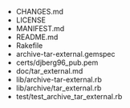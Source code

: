 * CHANGES.md
* LICENSE
* MANIFEST.md
* README.md
* Rakefile
* archive-tar-external.gemspec
* certs/djberg96_pub.pem
* doc/tar_external.md
* lib/archive-tar-external.rb
* lib/archive/tar_external.rb
* test/test_archive_tar_external.rb
